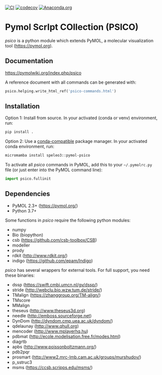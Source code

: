 [![CI](https://github.com/speleo3/pymol-psico/workflows/CI/badge.svg)](https://github.com/speleo3/pymol-psico/actions)
[![codecov](https://codecov.io/gh/speleo3/pymol-psico/branch/master/graph/badge.svg)](https://codecov.io/gh/speleo3/pymol-psico)
[![Anaconda.org](https://anaconda.org/speleo3/pymol-psico/badges/version.svg)](https://anaconda.org/speleo3/pymol-psico)

# Pymol ScrIpt COllection (PSICO)

*psico* is a python module which extends PyMOL, a molecular visualization
tool (https://pymol.org).

## Documentation

https://pymolwiki.org/index.php/psico

A reference document with all commands can be generated with:

```python
psico.helping.write_html_ref('psico-commands.html')
```

## Installation

Option 1: Install from source. In your activated (conda or venv) environment, run:

```sh
pip install .
```

Option 2: Use a [conda-compatible](https://mamba.readthedocs.io/) package manager. In your activated conda environment, run:

```sh
micromamba install speleo3::pymol-psico
```

To activate all *psico* commands in PyMOL, add this to your `~/.pymolrc.py`
file (or just enter into the PyMOL command line):

```python
import psico.fullinit
```

## Dependencies

* PyMOL 2.3+ (https://pymol.org/)
* Python 3.7+

Some functions in *psico* require the following python modules:

* numpy
* Bio (biopython)
* csb (https://github.com/csb-toolbox/CSB)
* modeller
* prody
* rdkit (http://www.rdkit.org/)
* indigo (https://github.com/epam/Indigo)

*psico* has several wrappers for external tools. For full support, you need
these binaries:

* dssp (https://swift.cmbi.umcn.nl/gv/dssp/)
* stride (http://webclu.bio.wzw.tum.de/stride/)
* TMalign (https://zhanggroup.org/TM-align/)
* TMscore
* MMalign
* theseus (http://www.theseus3d.org)
* needle (http://emboss.sourceforge.net)
* DynDom (http://dyndom.cmp.uea.ac.uk/dyndom/)
* qdelaunay (http://www.qhull.org)
* mencoder (http://www.mplayerhq.hu)
* pdbmat (http://ecole.modelisation.free.fr/modes.html)
* diagrtb
* apbs (http://www.poissonboltzmann.org/)
* pdb2pqr
* prosmart (http://www2.mrc-lmb.cam.ac.uk/groups/murshudov/)
* p_sstruc3
* msms (https://ccsb.scripps.edu/msms/)
